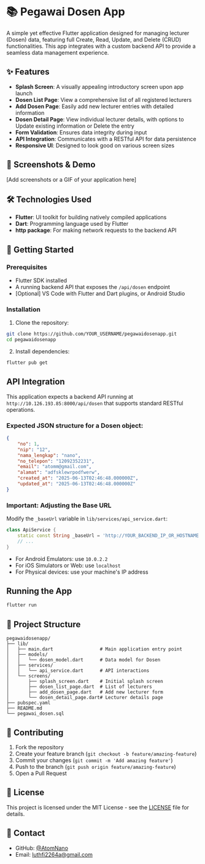 # 📚 Pegawai Dosen App

A simple yet effective Flutter application designed for managing lecturer (Dosen) data, featuring full Create, Read, Update, and Delete (CRUD) functionalities. This app integrates with a custom backend API to provide a seamless data management experience.

## ✨ Features

- **Splash Screen**: A visually appealing introductory screen upon app launch
- **Dosen List Page**: View a comprehensive list of all registered lecturers
- **Add Dosen Page**: Easily add new lecturer entries with detailed information
- **Dosen Detail Page**: View individual lecturer details, with options to Update existing information or Delete the entry
- **Form Validation**: Ensures data integrity during input
- **API Integration**: Communicates with a RESTful API for data persistence
- **Responsive UI**: Designed to look good on various screen sizes

## 📸 Screenshots & Demo

[Add screenshots or a GIF of your application here]

## 🛠️ Technologies Used

- **Flutter**: UI toolkit for building natively compiled applications
- **Dart**: Programming language used by Flutter
- **http package**: For making network requests to the backend API

## 🚀 Getting Started

### Prerequisites

- Flutter SDK installed
- A running backend API that exposes the `/api/dosen` endpoint
- [Optional] VS Code with Flutter and Dart plugins, or Android Studio

### Installation

1. Clone the repository:
```bash
git clone https://github.com/YOUR_USERNAME/pegawaidosenapp.git
cd pegawaidosenapp
```

2. Install dependencies:
```bash
flutter pub get
```

## API Integration

This application expects a backend API running at `http://10.126.193.85:8000/api/dosen` that supports standard RESTful operations.

### Expected JSON structure for a Dosen object:

```json
{
    "no": 1,
    "nip": "12",
    "nama_lengkap": "nano",
    "no_telepon": "12092352231",
    "email": "atomm@gmail.com",
    "alamat": "adfsklewrpodfwerw",
    "created_at": "2025-06-13T02:46:48.000000Z",
    "updated_at": "2025-06-13T02:46:48.000000Z"
}
```

### Important: Adjusting the Base URL

Modify the `_baseUrl` variable in `lib/services/api_service.dart`:

```dart
class ApiService {
    static const String _baseUrl = 'http://YOUR_BACKEND_IP_OR_HOSTNAME:8000/api/dosen';
    // ...
}
```

- For Android Emulators: use `10.0.2.2`
- For iOS Simulators or Web: use `localhost`
- For Physical devices: use your machine's IP address

## Running the App

```bash
flutter run
```

## 📂 Project Structure

```
pegawaidosenapp/
├── lib/
│   ├── main.dart                 # Main application entry point
│   ├── models/
│   │   └── dosen_model.dart      # Data model for Dosen
│   ├── services/
│   │   └── api_service.dart      # API interactions
│   └── screens/
│       ├── splash_screen.dart    # Initial splash screen
│       ├── dosen_list_page.dart  # List of lecturers
│       ├── add_dosen_page.dart   # Add new lecturer form
│       └── dosen_detail_page.dart# Lecturer details page
├── pubspec.yaml
├── README.md
└── pegawai_dosen.sql
```

## 🤝 Contributing

1. Fork the repository
2. Create your feature branch (`git checkout -b feature/amazing-feature`)
3. Commit your changes (`git commit -m 'Add amazing feature'`)
4. Push to the branch (`git push origin feature/amazing-feature`)
5. Open a Pull Request

## 📄 License

This project is licensed under the MIT License - see the [LICENSE](LICENSE) file for details.

## 📧 Contact

- GitHub: [@AtomNano](https://github.com/AtomNano)
- Email: luthfi2264a@gmail.com